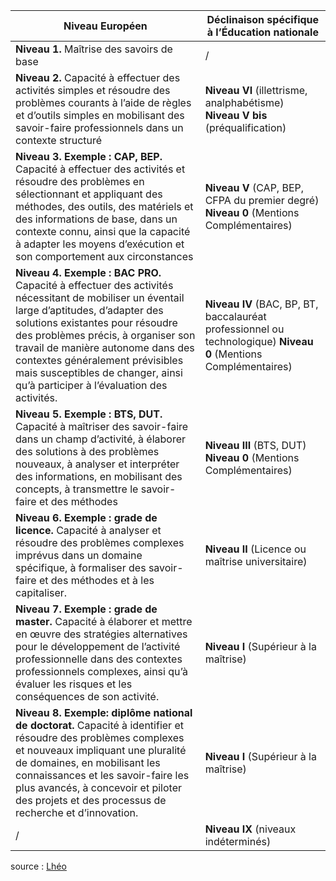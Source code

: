 | Niveau Européen                                                                                                                                                                                                                                                                                                                                                              | Déclinaison spécifique à l’Éducation nationale                                                                   |
| ---------------------------------------------------------------------------------------------------------------------------------------------------------------------------------------------------------------------------------------------------------------------------------------------------------------------------------------------------------------------------- | ---------------------------------------------------------------------------------------------------------------- |
| **Niveau 1.** Maîtrise des savoirs de base                                                                                                                                                                                                                                                                                                                                   | /                                                                                                                |
| **Niveau 2.** Capacité à effectuer des activités simples et résoudre des problèmes courants à l’aide de règles et d’outils simples en mobilisant des savoir-faire professionnels dans un contexte structuré                                                                                                                                                                  | **Niveau VI** (illettrisme, analphabétisme) **Niveau V bis** (préqualification)                                  |
| **Niveau 3. Exemple : CAP, BEP.** Capacité à effectuer des activités et résoudre des problèmes en sélectionnant et appliquant des méthodes, des outils, des matériels et des informations de base, dans un contexte connu, ainsi que la capacité à adapter les moyens d’exécution et son comportement aux circonstances                                                      | **Niveau V** (CAP, BEP, CFPA du premier degré) **Niveau 0** (Mentions Complémentaires)                           |
| **Niveau 4. Exemple : BAC PRO.** Capacité à effectuer des activités nécessitant de mobiliser un éventail large d’aptitudes, d’adapter des solutions existantes pour résoudre des problèmes précis, à organiser son travail de manière autonome dans des contextes généralement prévisibles mais susceptibles de changer, ainsi qu’à participer à l’évaluation des activités. | **Niveau IV** (BAC, BP, BT, baccalauréat professionnel ou technologique) **Niveau 0** (Mentions Complémentaires) |
| **Niveau 5. Exemple : BTS, DUT.** Capacité à maîtriser des savoir-faire dans un champ d’activité, à élaborer des solutions à des problèmes nouveaux, à analyser et interpréter des informations, en mobilisant des concepts, à transmettre le savoir-faire et des méthodes                                                                                                   | **Niveau III** (BTS, DUT) **Niveau 0** (Mentions Complémentaires)                                                |
| **Niveau 6. Exemple : grade de licence.** Capacité à analyser et résoudre des problèmes complexes imprévus dans un domaine spécifique, à formaliser des savoir-faire et des méthodes et à les capitaliser.                                                                                                                                                                   | **Niveau II** (Licence ou maîtrise universitaire)                                                                |
| **Niveau 7. Exemple : grade de master.** Capacité à élaborer et mettre en œuvre des stratégies alternatives pour le développement de l’activité professionnelle dans des contextes professionnels complexes, ainsi qu’à évaluer les risques et les conséquences de son activité.                                                                                             | **Niveau I** (Supérieur à la maîtrise)                                                                           |
| **Niveau 8. Exemple: diplôme national de doctorat.** Capacité à identifier et résoudre des problèmes complexes et nouveaux impliquant une pluralité de domaines, en mobilisant les connaissances et les savoir-faire les plus avancés, à concevoir et piloter des projets et des processus de recherche et d’innovation.                                                     | **Niveau I** (Supérieur à la maîtrise)                                                                           |
| /                                                                                                                                                                                                                                                                                                                                                                            | **Niveau IX** (niveaux indéterminés)                                                                             |

source : [Lhéo](http://lheo.gouv.fr/2.3/lheo/dict-niveaux.html?highlight=niveau)
